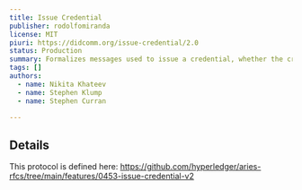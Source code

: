 ```yaml
---
title: Issue Credential
publisher: rodolfomiranda
license: MIT
piuri: https://didcomm.org/issue-credential/2.0
status: Production
summary: Formalizes messages used to issue a credential, whether the credential is JWT-oriented, JSON-LD-oriented, or ZKP-oriented.
tags: []
authors:
  - name: Nikita Khateev
  - name: Stephen Klump
  - name: Stephen Curran

---
```


## Details

This protocol is defined here: https://github.com/hyperledger/aries-rfcs/tree/main/features/0453-issue-credential-v2